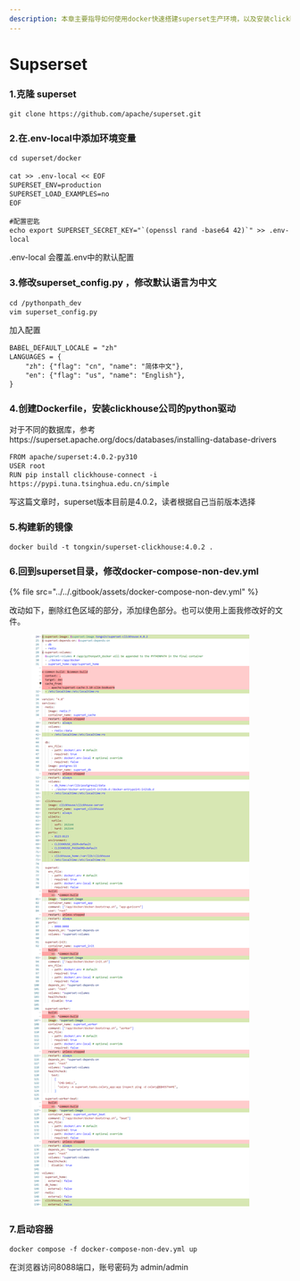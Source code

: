 ```yaml
---
description: 本章主要指导如何使用docker快速搭建superset生产环境，以及安装clickhouse连接器驱动。
---
```


# Supserset

### 1.克隆 superset

```
git clone https://github.com/apache/superset.git
```

### 2.在.env-local中添加环境变量&#x20;

```
cd superset/docker

cat >> .env-local << EOF
SUPERSET_ENV=production
SUPERSET_LOAD_EXAMPLES=no
EOF

#配置密匙
echo export SUPERSET_SECRET_KEY="`(openssl rand -base64 42)`" >> .env-local 
```

.env-local 会覆盖.env中的默认配置

### 3.修改superset\_config.py ，修改默认语言为中文

```
cd /pythonpath_dev
vim superset_config.py
```

加入配置

```
BABEL_DEFAULT_LOCALE = "zh"
LANGUAGES = {
    "zh": {"flag": "cn", "name": "简体中文"},
    "en": {"flag": "us", "name": "English"},
} 
```

### 4.创建Dockerfile，安装clickhouse公司的python驱动

对于不同的数据库，参考https://superset.apache.org/docs/databases/installing-database-drivers

```
FROM apache/superset:4.0.2-py310
USER root
RUN pip install clickhouse-connect -i https://pypi.tuna.tsinghua.edu.cn/simple
```

写这篇文章时，superset版本目前是4.0.2，读者根据自己当前版本选择

### 5.构建新的镜像

```
docker build -t tongxin/superset-clickhouse:4.0.2 .
```

### 6.回到superset目录，修改docker-compose-non-dev.yml

{% file src="../../.gitbook/assets/docker-compose-non-dev.yml" %}

改动如下，删除红色区域的部分，添加绿色部分。也可以使用上面我修改好的文件。

<figure><img src="../../.gitbook/assets/image (3) (1) (1).png" alt=""><figcaption></figcaption></figure>

### 7.启动容器

```
docker compose -f docker-compose-non-dev.yml up
```

在浏览器访问8088端口，账号密码为 admin/admin





